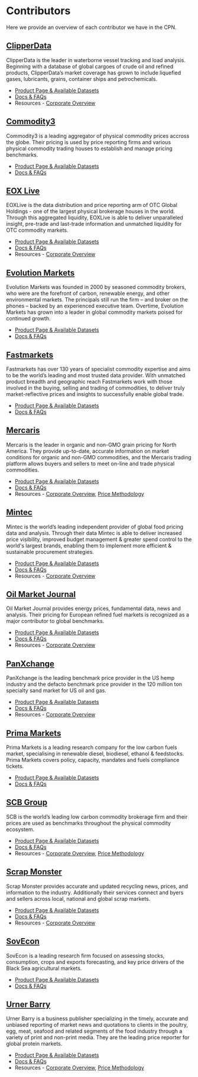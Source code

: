 # Contributors
Here we provide an overview of each contributor we have in the CPN.  

## [ClipperData](/content/ClippeData)
ClipperData is the leader in waterborne vessel tracking and load analysis.  Beginning with a database of global cargoes of crude oil and refined products, ClipperData’s market coverage has grown to include liquefied gases, lubricants, grains, container ships and petrochemicals. 
* [Product Page & Available Datasets](https://www.barchart.com/cmdty/data/pricing-network/clipperdata)
* [Docs & FAQs](/content/ClipperData)
* Resources - [Corporate Overview](https://cmdty-cpn-resources.s3.amazonaws.com/ClipperData/ClipperData_Grains_Overview.pdf)

## [Commodity3](/content/C3)
Commodity3 is a leading aggregator of physical commodity prices accross the globe.  Their pricing is used by price reporting firms and various physical commodity trading houses to establish and manage pricing benchmarks.
* [Product Page & Available Datasets](https://www.barchart.com/cmdty/data/pricing-network/commodity3)
* [Docs & FAQs](/content/C3)

## [EOX Live](/content/EOX)
EOXLive is the data distribution and price reporting arm of OTC Global Holdings - one of the largest physical brokerage houses in the world. Through this aggregated liquidity, EOXLive is able to deliver unparalleled insight, pre-trade and last-trade information and unmatched liquidity for OTC commodity markets. 
* [Product Page & Available Datasets](https://www.barchart.com/cmdty/data/pricing-network/eoxlive)
* [Docs & FAQs](/content/EOXLive)
* Resources - [Corporate Overview](https://cmdty-cpn-resources.s3.amazonaws.com/EOX/EOX_Live_Market_Data_Offering.pdf)


## [Evolution Markets](/content/EvolutionMarkets)
Evolution Markets was founded in 2000 by seasoned commodity brokers, who were are the forefront of carbon, renewable energy, and other environmental markets. The principals still run the firm – and broker on the phones – backed by an experienced executive team. Overtime, Evolution Markets has grown into a leader in global commodity markets poised for continued growth.
* [Product Page & Available Datasets](https://www.barchart.com/cmdty/data/pricing-network/evolution-markets)
* [Docs & FAQs](/content/EvolutionMarkets)

## [Fastmarkets](/content/Fastmarkets)
Fastmarkets has over 130 years of specialist commodity expertise and aims to be the world’s leading and most trusted data provider. With unmatched product breadth and geographic reach Fastmarkets work with those involved in the buying, selling and trading of commodities, to deliver truly market-reflective prices and insights to successfully enable global trade.
* [Product Page & Available Datasets](https://www.barchart.com/cmdty/data/pricing-network/fastmarkets)
* [Docs & FAQs](/content/Fastmarkets)

## [Mercaris](/content/Mercaris)
Mercaris is the leader in organic and non-GMO grain pricing for North America.  They provide up-to-date, accurate information on market conditions for organic and non-GMO commodities, and the Mercaris trading platform allows buyers and sellers to meet on-line and trade physical commodities.
* [Product Page & Available Datasets](https://www.barchart.com/cmdty/data/pricing-network/mercaris)
* [Docs & FAQs](/content/Mercaris)
* Resources - [Corporate Overview](https://cmdty-cpn-resources.s3.amazonaws.com/Mercaris/Mercaris_Overview.pdf), [Price Methodology](https://cmdty-cpn-resources.s3.amazonaws.com/Mercaris/Mercaris_Report_Methodology.pdf)

## [Mintec](/content/Mintec)
Mintec is the world’s leading independent provider of global food pricing data and analysis.  Through their data Mintec is able to deliver increased price visibility, improved budget management & greater spend control to the world's largest brands, enabling them to implement more efficient & sustainable procurement strategies.
* [Product Page & Available Datasets](https://www.barchart.com/cmdty/data/pricing-network/mintec)
* [Docs & FAQs](/content/Mintec)
* Resources - [Corporate Overview](https://cmdty-cpn-resources.s3.amazonaws.com/Mintec/Mintec_Overview_2020.pdf)

## [Oil Market Journal](/content/OMJ)
Oil Market Journal provides energy prices, fundamental data, news and analysis.  Their pricing for European refined fuel markets is recognized as a major contributor to global benchmarks.
* [Product Page & Available Datasets](https://www.barchart.com/cmdty/data/pricing-network/omj)
* [Docs & FAQs](/content/OMJ)
* Resources - [Corporate Overview](https://cmdty-cpn-resources.s3.amazonaws.com/OMJ/OMJ+Barchart+Brochure+2021+Email+Copy.pdf)

## [PanXchange](/content/PanXchange)
PanXchange is the leading benchmark price provider in the US hemp industry and the defacto benchmark price provider in the 120 million ton specialty sand market for US oil and gas. 
* [Product Page & Available Datasets](https://www.barchart.com/cmdty/data/pricing-network/panxchange)
* [Docs & FAQs](content/PanXchange)
* Resources - [Corporate Overview](https://cmdty-cpn-resources.s3.amazonaws.com/PanXchange/PanXchange_Overview.pdf)


## [Prima Markets](/content/PrimaMarkets)
Prima Markets is a leading research company for the low carbon fuels market, specialising in renewable diesel, biodiesel, ethanol & feedstocks. Prima Markets covers policy, capacity, mandates and fuels compliance tickets.
* [Product Page & Available Datasets](https://www.barchart.com/cmdty/data/pricing-network/prima-markets)
* [Docs & FAQs](/content/PrimaMarkets)

## [SCB Group](/content/SCB)
SCB is the world’s leading low carbon commodity brokerage firm and their prices are used as benchmarks throughout the physical commodity ecosystem.
* [Product Page & Available Datasets](https://www.barchart.com/cmdty/data/pricing-network/scb)
* [Docs & FAQs](/content/SCB)
* Resources - [Corporate Overview](https://cmdty-cpn-resources.s3.amazonaws.com/SCB/SCB_Corporate_Profile_Portrait.pdf), [Price Methodology](https://cmdty-cpn-resources.s3.amazonaws.com/SCB/SCB_Methodology.pdf)

## [Scrap Monster](/content/ScrapMonster)
Scrap Monster provides accurate and updated recycling news, prices, and information to the industry.  Additionally their services connect and byers and sellers across local, national and global scrap markets.
* [Product Page & Available Datasets](https://www.barchart.com/cmdty/data/pricing-network/scrap-monster)
* [Docs & FAQs](/content/ScrapMonster)
* Resources - [Corporate Overview](https://cmdty-cpn-resources.s3.amazonaws.com/ScrapMonster/ScrapMonster.pdf)

## [SovEcon](/content/SovEcon)
SovEcon is a leading research firm focused on assessing stocks, consumption, crops and exports forecasting, and key price drivers of the Black Sea agricultural markets.
* [Product Page & Available Datasets](https://www.barchart.com/cmdty/data/pricing-network/sovecon)
* [Docs & FAQs](/content/SovEcon)

## [Urner Barry](/content/UrnerBarry)
Urner Barry is a business publisher specializing in the timely, accurate and unbiased reporting of market news and quotations to clients in the poultry, egg, meat, seafood and related segments of the food industry through a variety of print and non-print media.  They are the leading price reporter for global protein markets.
* [Product Page & Available Datasets](https://www.barchart.com/cmdty/data/pricing-network/urner-barry)
* [Docs & FAQs](/content/UrnerBarry)
* Resources - [Corporate Overview](https://cmdty-cpn-resources.s3.amazonaws.com/UnerBarry/Urner+Barry+Overview.pdf), [Price Methodology](https://cmdty-cpn-resources.s3.amazonaws.com/UnerBarry/Urner+Barry+Methodology.pdf)
